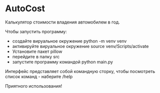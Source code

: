# AutoCost

Калькулятор стоимости владения автомобилем в год.

Чтобы запустить программу: 
 - создайте вируальное окружение python -m venv venv
 - активируйте вируальное окружение source venv/Scripts/activate
 - Установите пакет pillow
 - перейдите в папку src
 - запустите программу командой python main.py
 
 Интерфейс представляет собой командную сторку, чтобы посмотреть список команд - наберите /help
 
 Приятного использования!
